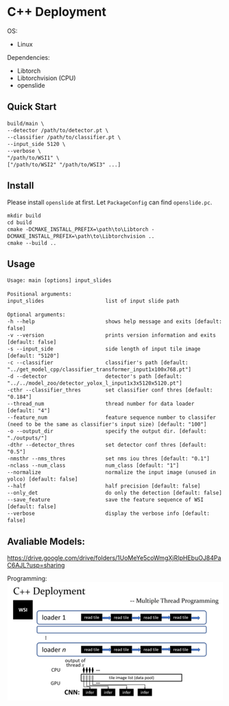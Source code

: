 # C++ Deployment

OS: 
 - Linux

Dependencies:
 - Libtorch
 - Libtorchvision (CPU)
 - openslide

## Quick Start
```
build/main \
--detector /path/to/detector.pt \
--classifier /path/to/classifier.pt \
--input_side 5120 \
--verbose \
"/path/to/WSI1" \
["/path/to/WSI2" "/path/to/WSI3" ...]
```

## Install
Please install `openslide` at first. Let `PackageConfig` can find `openslide.pc`.
```
mkdir build
cd build
cmake -DCMAKE_INSTALL_PREFIX=\path\to\Libtorch -DCMAKE_INSTALL_PREFIX=\path\to\Libtorchvision ..
cmake --build ..
```

## Usage
```
Usage: main [options] input_slides 

Positional arguments:
input_slides                    list of input slide path

Optional arguments:
-h --help                       shows help message and exits [default: false]
-v --version                    prints version information and exits [default: false]
-s --input_side                 side length of input tile image [default: "5120"]
-c --classifier                 classifier's path [default: "../get_model_cpp/classifier_transformer_input1x100x768.pt"]
-d --detector                   detector's path [default: "../../model_zoo/detector_yolox_l_input1x3x5120x5120.pt"]
-cthr --classifier_thres        set classifier conf thres [default: "0.184"]
--thread_num                    thread number for data loader [default: "4"]
--feature_num                   feature sequence number to classifer (need to be the same as classifier's input size) [default: "100"]
-o --output_dir                 specify the output dir. [default: "./outputs/"]
-dthr --detector_thres          set detector conf thres [default: "0.5"]
-nmsthr --nms_thres             set nms iou thres [default: "0.1"]
-nclass --num_class             num_class [default: "1"]
--normalize                     normalize the input image (unused in yolco) [default: false]
--half                          half precision [default: false]
--only_det                      do only the detection [default: false]
--save_feature                  save the feature sequence of WSI [default: false]
--verbose                       display the verbose info [default: false]
```

## Avaliable Models:
https://drive.google.com/drive/folders/1UoMeYe5coWmgXjRIpHEbuOJ84PaC6AJL?usp=sharing

Programming:
![programming](programming.png)
